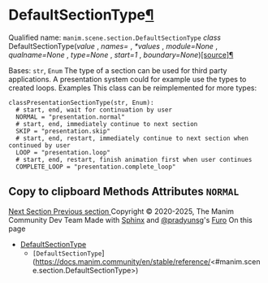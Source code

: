 # DefaultSectionType[¶](https://docs.manim.community/en/stable/reference/<#defaultsectiontype> "Link to this heading")
Qualified name: `manim.scene.section.DefaultSectionType`
_class_ DefaultSectionType(_value_ , _names= <not given>_, _*values_ , _module=None_ , _qualname=None_ , _type=None_ , _start=1_ , _boundary=None_)[[source]](https://docs.manim.community/en/stable/reference/<../_modules/manim/scene/section.html#DefaultSectionType>)[¶](https://docs.manim.community/en/stable/reference/<#manim.scene.section.DefaultSectionType> "Link to this definition")
    
Bases: `str`, `Enum`
The type of a section can be used for third party applications. A presentation system could for example use the types to created loops.
Examples
This class can be reimplemented for more types:
```
classPresentationSectionType(str, Enum):
  # start, end, wait for continuation by user
  NORMAL = "presentation.normal"
  # start, end, immediately continue to next section
  SKIP = "presentation.skip"
  # start, end, restart, immediately continue to next section when continued by user
  LOOP = "presentation.loop"
  # start, end, restart, finish animation first when user continues
  COMPLETE_LOOP = "presentation.complete_loop"

```
Copy to clipboard
Methods
Attributes
`NORMAL`  
---  
[ Next Section ](https://docs.manim.community/en/stable/reference/<manim.scene.section.Section.html>) [ Previous section ](https://docs.manim.community/en/stable/reference/<manim.scene.section.html>)
Copyright © 2020-2025, The Manim Community Dev Team 
Made with [Sphinx](https://docs.manim.community/en/stable/reference/<https:/www.sphinx-doc.org/>) and [@pradyunsg](https://docs.manim.community/en/stable/reference/<https:/pradyunsg.me>)'s [Furo](https://docs.manim.community/en/stable/reference/<https:/github.com/pradyunsg/furo>)
On this page 
  * [DefaultSectionType](https://docs.manim.community/en/stable/reference/<#>)
    * `[DefaultSectionType`](https://docs.manim.community/en/stable/reference/<#manim.scene.section.DefaultSectionType>)


